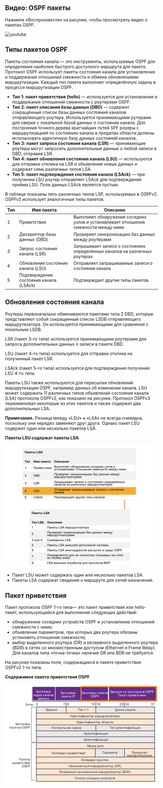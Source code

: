 <!-- 1.2.1 -->
## Видео: OSPF пакеты

Нажмите «Воспроизвести» на рисунке, чтобы просмотреть видео о пакетах OSPF.

![youtube](https://www.youtube.com/watch?v=EKLYuwycPQM)

<!-- 1.2.2 -->
## Типы пакетов OSPF

Пакеты состояния канала — это инструменты, используемые OSPF для определения наиболее быстрого доступного маршрута для пакета. Протокол OSPF использует пакеты состояния канала для установления и поддержания отношений смежности и обмена обновлениями маршрутизации. Каждый тип пакета выполняет определённую задачу в процессе маршрутизации OSPF.

* **Тип 1: пакет приветствия (hello)** — используется для установления и поддержания отношений смежности с роутерами OSPF.
* **Тип 2: пакет описания базы данных (DBD)** — содержит сокращённый список базы данных состояний каналов отправляющего роутера. Используется принимающими рутерами для сверки с локальной базой данных о состоянии канала. Для построения точного дерева кратчайших путей SPF роуеры с маршрутизацией по состоянию канала в пределах области должны использовать идентичную базу данных состояний каналов.
* **Тип 3: пакет запроса состояния канала (LSR)** — принимающие роутеры могут запросить дополнительные данные о любой записи в DBD, отправив LSR.
* **Тип 4: пакет обновления состояния канала (LSU)** — используется для отправки отклика на LSR и объявления новых данных и содержат семь различных типов LSA.
* **Тип 5: пакет подтверждения состояния канала (LSAck)** — при получении LSU роутер отправляет LSAck для подтверждения приёма LSU. Поле данных LSAck является пустым.

В таблице показаны пять различных типов LSP, используемых в OSPFv2. OSPFv3 использует аналогичные типы пакетов.

| **Тип** | **Имя пакета** | **Описание** |
| --- | --- | --- |
| 1 | Приветствие | Выполняет обнаружение соседних узлов и устанавливает отношения смежности между ними |
| 2 | Дескриптор базы данных (DBD) | Проверяет синхронизацию баз данных между роутерами |
| 3 | Запрос состояния канала (LSR) | Запрашивает записи о состояниях определённых каналов на различных роутерах |
| 4 | Обновление состояния канала (LSU) | Отправляет запрашиваемые записи о состоянии канала |
| 5 | Подтверждение состояния канала (LSAck) | Подтверждает другие типы пакетов |

<!-- 1.2.3 -->
## Обновления состояния канала

Роутеры первоначально обмениваются пакетами типа 2 DBD, которые представляют собой сокращенный список LSDB отправляющего маршрутизатора. Он используется принимающими для сравнения с локальным LSDB.

LSR (пакет 3-го типа) используется принимающими роутерами для запроса дополнительных данных о записи в пакете DBD.

LSU (пакет 4-го типа) используется для отправки отклика на полученный пакет LSR.

LSAck (пакет 5-го типа) используется для подтверждения получения LSU 4-го типа.

Пакеты LSU также используются для пересылки обновлений маршрутизации OSPF, например данных об изменении канала. LSU может содержать 11 различных типов объявлений состояния канала (LSA) протокола OSPFv2, как показано на рисунке. Протокол OSPFv3 переименовал некоторые из этих пакетов и также содержит два дополнительных LSA.

**Примечание.** Разница между «LSU» и «LSA» не всегда очевидна, поскольку они нередко заменяют друг друга. Однако пакет LSU содержит один или несколько пакетов LSA.

**Пакеты LSU содержат пакеты LSA**

![](./assets/1.2.3.png)
<!-- /courses/ensa-dl/ae8cded0-34fd-11eb-ba19-f1886492e0e4/aeb30470-34fd-11eb-ba19-f1886492e0e4/assets/c5809c10-1c46-11ea-af56-e368b99e9723.svg -->

* Пакет LSU может содержать один или несколько пакетов LSA.
* Пакеты LSA содержат сведения о маршруте для сетей назначения.

<!--
показывает, что OSPFv2 LSU может содержать один или несколько различных типов LSAs
-->

<!-- 1.2.4 -->
## Пакет приветствия

Пакет протокола OSPF 1-го типа— это пакет приветствия или hello-пакет, использующийся для выполнения следующих действий:

* обнаружение соседних устройств OSPF и установление отношений смежности с ними;
* объявление параметров, при которых два роутера обязаны установить отношения смежности;
* выбор выделенного роутера (DR) и резервного выделенного роутера (BDR) в сетях со множественным доступом (Ethernet и Frame Relay). Для каналов типа «точка-точка» наличие DR или BDR не требуется.

На рисунке показаны поля, содержащиеся в пакете приветствия OSPFv2 1-го типа.

**Содержимое пакета приветствия OSPF**

![](./assets/1.2.4.png)
<!-- /courses/ensa-dl/ae8cded0-34fd-11eb-ba19-f1886492e0e4/aeb30470-34fd-11eb-ba19-f1886492e0e4/assets/c5815f61-1c46-11ea-af56-e368b99e9723.svg -->

<!--
показывает диаграмму содержимой/полей пакета «Hello» OSPFv2
-->

<!-- 1.2.5 -->
<!-- quiz -->

